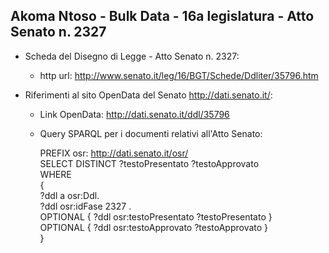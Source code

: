 ## Akoma Ntoso - Bulk Data - 16a legislatura - Atto Senato n. 2327 ##

* Scheda del Disegno di Legge - Atto Senato n. 2327:
	* http url: http://www.senato.it/leg/16/BGT/Schede/Ddliter/35796.htm

* Riferimenti al sito OpenData del Senato http://dati.senato.it/:
	* Link OpenData: http://dati.senato.it/ddl/35796
	* Query SPARQL per i documenti relativi all'Atto Senato:

        PREFIX osr: <http://dati.senato.it/osr/>  
		SELECT DISTINCT ?testoPresentato ?testoApprovato  
		WHERE  
		{  
		    ?ddl a osr:Ddl.  
		    ?ddl osr:idFase 2327 .  
		    OPTIONAL { ?ddl osr:testoPresentato ?testoPresentato }  
		    OPTIONAL { ?ddl osr:testoApprovato ?testoApprovato }  
		}
		